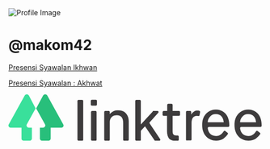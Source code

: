 <!DOCTYPE html><html><head><meta name="viewport" content="width=device-width"/><meta charSet="utf-8"/><meta name="description" content="Linktree. Make your link do more."/><meta property="og:title" content="@makom42"/><meta property="og:description" content="Linktree. Make your link do more."/><meta property="og:url" content="https://linktr.ee/makom42"/><meta property="og:image" content="https://d1fdloi71mui9q.cloudfront.net/NLHxhW7RwiAX0Y8N80up_M0xC6QvwfqSxbjkw"/><meta property="og:image:secure_url" content="https://d1fdloi71mui9q.cloudfront.net/NLHxhW7RwiAX0Y8N80up_M0xC6QvwfqSxbjkw"/><meta property="profile:username" content="makom42"/><meta name="twitter:card" content="summary_large_image"/><meta name="twitter:title" content="@makom42"/><meta name="twitter:description" content="Linktree. Make your link do more."/><meta name="twitter:image" content="https://d1fdloi71mui9q.cloudfront.net/NLHxhW7RwiAX0Y8N80up_M0xC6QvwfqSxbjkw"/><link rel="canonical" href="https://linktr.ee/makom42"/><script>window.__lter=window.__lter||{q:window.__lter && _lter.q||[],trackEvent:function(){__lter.q.push(Array.prototype.slice.call(arguments))}}</script><script id="__ltcep" data-version="2" data-url="linktr.ee/events.ssergni//:sptth" src="https://assets.production.linktr.ee/cep/cep.min.js?v2"></script><meta charSet="UTF-8"/><meta content="ie=edge" http-equiv="x-ua-compatible"/><meta content="width=device-width, initial-scale=1, maximum-scale=1, user-scalable=no" name="viewport"/><meta property="og:image:height" content="600"/><meta property="og:image:type" content="image/jpg"/><meta property="og:image:width" content="600"/><meta property="og:locale" content="en_US"/><meta property="og:site_name" content="Linktree"/><meta property="og:type" content="profile"/><meta content="2419200"/><meta name="twitter:card" content="summary_large_image"/><meta name="twitter:domain" content="Linktree"/><meta name="theme-color" content="#ffffff"/><meta content="d9fd170e8cf31c89537e" name="wot-verification"/><meta content="211011856296014" property="fb:app_id"/><script type="text/javascript" async="" src="//www.googleadservices.com/pagead/conversion_async.js" nonce="3e886c473e92eda601a5200c599334a5"></script><link rel="shortcut icon" href="static/favicon.ico"/><link rel="icon" type="image/png" href="static/favicon.png"/><link rel="icon" type="image/png" href="static/favicon-96x96.png" sizes="96x96"/><link rel="icon" type="image/png" href="static/favicon-32x32.png" sizes="32x32"/><link rel="icon" type="image/png" href="static/favicon-16x16.png" sizes="16x16"/><link rel="apple-touch-icon" sizes="180x180" href="static/apple-icon-180x180.png"/><link rel="apple-touch-icon" sizes="152x152" href="static/apple-icon-152x152.png"/><link rel="apple-touch-icon" sizes="144x144" href="static/apple-icon-144x144.png"/><link rel="apple-touch-icon" sizes="120x120" href="static/apple-icon-120x120.png"/><link rel="apple-touch-icon" sizes="114x114" href="static/apple-icon-114x114.png"/><link rel="apple-touch-icon" sizes="72x72" href="static/apple-icon-72x72.png"/><link rel="apple-touch-icon" sizes="76x76" href="static/apple-icon-76x76.png"/><link rel="apple-touch-icon" sizes="60x60" href="static/apple-icon-60x60.png"/><link rel="apple-touch-icon" sizes="57x57" href="static/apple-icon-57x57.png"/><meta name="msapplication-square310x310logo" content="static/ms-icon-310x310.png"/><meta name="msapplication-square150x150logo" content="static/ms-icon-150x150.png"/><meta name="msapplication-square70x70logo" content="static/ms-icon-70x70.png"/><meta name="msapplication-TileImage" content="static/ms-icon-144x144.png"/><meta name="msapplication-TileColor" content="#FFFFFF"/><meta name="theme-color" content="#ffffff"/><title>@makom42 | Linktree</title><meta name="next-head-count" content="8"/><link rel="preload" href="/_next/static/css/8954ff0746687b0639b35af6b321e1254596627e_CSS.af1f508a.chunk.css" as="style" crossorigin="anonymous"/><link rel="stylesheet" href="/_next/static/css/8954ff0746687b0639b35af6b321e1254596627e_CSS.af1f508a.chunk.css" crossorigin="anonymous"/><link rel="preload" href="/_next/static/LQ-brUI8bB7c33JDj-nx1/pages/_app.js" as="script" crossorigin="anonymous"/><link rel="preload" href="/_next/static/LQ-brUI8bB7c33JDj-nx1/pages/%5Bprofile%5D.js" as="script" crossorigin="anonymous"/><link rel="preload" href="/_next/static/runtime/webpack-83bd83ab777f80a6c75c.js" as="script" crossorigin="anonymous"/><link rel="preload" href="/_next/static/chunks/framework.eb23ff06184ceee71586.js" as="script" crossorigin="anonymous"/><link rel="preload" href="/_next/static/chunks/commons.fecaed9f402b51526408.js" as="script" crossorigin="anonymous"/><link rel="preload" href="/_next/static/chunks/fc5d3f4c28a8e8670755f0cad4b7ec551608d86e.f1828304484b272de08a.js" as="script" crossorigin="anonymous"/><link rel="preload" href="/_next/static/chunks/c790587fee0b76ec2059c035bf96acb4358d8c82.1d5f2f3f1683530c6668.js" as="script" crossorigin="anonymous"/><link rel="preload" href="/_next/static/runtime/main-528e0c1a4ac1322a59f9.js" as="script" crossorigin="anonymous"/><link rel="preload" href="/_next/static/chunks/2edb282b.b75a12cb670daa00a403.js" as="script" crossorigin="anonymous"/><link rel="preload" href="/_next/static/chunks/4674618e.4ad7d42d9ea6c7f2fc02.js" as="script" crossorigin="anonymous"/><link rel="preload" href="/_next/static/chunks/37aee9ee.f7b2fbbbb44a2d1eb1b3.js" as="script" crossorigin="anonymous"/><link rel="preload" href="/_next/static/chunks/8954ff0746687b0639b35af6b321e1254596627e.dfee73989726842df7eb.js" as="script" crossorigin="anonymous"/><link rel="preload" href="/_next/static/chunks/8954ff0746687b0639b35af6b321e1254596627e_CSS.58471afdb7a4755dfa0b.js" as="script" crossorigin="anonymous"/><style data-styled="" data-styled-version="5.2.1">.fGhsIW{-webkit-flex-direction:column;-ms-flex-direction:column;flex-direction:column;position:relative;padding-bottom:0;min-height:100vh;overflow-x:hidden;width:100%;height:100%;}/*!sc*/
.bcrzgk{-webkit-flex:1;-ms-flex:1;flex:1;-webkit-flex-direction:column;-ms-flex-direction:column;flex-direction:column;-webkit-box-pack:justify;-webkit-justify-content:space-between;-ms-flex-pack:justify;justify-content:space-between;padding-left:12px;padding-right:12px;padding-top:24px;padding-bottom:24px;height:100%;width:100%;}/*!sc*/
.LyLIy{margin:0 auto;height:100%;width:100%;max-width:680px;padding-bottom:80px;}/*!sc*/
.jbINSs{position:fixed;top:0;left:0;right:0;bottom:0;z-index:-1;background-position:center;background-size:cover;background-repeat:no-repeat;background-color:#fff;background-style:flat;}/*!sc*/
.eZNKTD{margin-bottom:16px;}/*!sc*/
.jgGrsq{-webkit-align-items:center;-webkit-box-align:center;-ms-flex-align:center;align-items:center;-webkit-flex-direction:column;-ms-flex-direction:column;flex-direction:column;margin-top:12px;margin-bottom:32px;width:100%;height:100%;}/*!sc*/
.llgrqs{margin-left:12px;margin-right:12px;max-width:100%;}/*!sc*/
.pkAuV{position:relative;}/*!sc*/
.kzCoZd{position:relative;height:auto;border-type:squared;style-type:fill;}/*!sc*/
.jSYzUh{width:100%;-webkit-box-pack:center;-webkit-justify-content:center;-ms-flex-pack:center;justify-content:center;height:20px;logo:black-green;}/*!sc*/
data-styled.g1[id="sc-bdfBwQ"]{content:"fGhsIW,bcrzgk,LyLIy,jbINSs,eZNKTD,jgGrsq,llgrqs,pkAuV,kzCoZd,jAmcnV,jSYzUh,"}/*!sc*/
.bhdLno{display:-webkit-box;display:-webkit-flex;display:-ms-flexbox;display:flex;}/*!sc*/
data-styled.g2[id="sc-gsTCUz"]{content:"bhdLno,"}/*!sc*/
.jrWyRs{margin:0;color:palette.slate13;font-weight:700;font-size:16px;line-height:1.5;text-overflow:ellipsis;max-width:100%;white-space:nowrap;overflow:hidden;}/*!sc*/
data-styled.g3[id="sc-dlfnbm"]{content:"jrWyRs,"}/*!sc*/
.kVCYxL{padding:0;margin:0;line-height:1.5;width:100%;}/*!sc*/
data-styled.g4[id="sc-hKgILt"]{content:"kVCYxL,"}/*!sc*/
.kZodAG{color:inherit;-webkit-text-decoration:underline;text-decoration:underline;}/*!sc*/
data-styled.g5[id="sc-eCssSg"]{content:"kZodAG,"}/*!sc*/
.cMCfvh{fill:currentColor;width:100%;display:block;height:100%;}/*!sc*/
data-styled.g7[id="sc-gKsewC"]{content:"cMCfvh,"}/*!sc*/
.flTywP{width:96px;height:96px;border-radius:50%;width:96px;height:96px;display:block;object-fit:contain;object-position:initial;-webkit-filter:none;filter:none;}/*!sc*/
data-styled.g8[id="sc-iBPRYJ"]{content:"flTywP,"}/*!sc*/
.iGpynC{border:none;display:-webkit-inline-box;display:-webkit-inline-flex;display:-ms-inline-flexbox;display:inline-flex;-webkit-align-items:center;-webkit-box-align:center;-ms-flex-align:center;align-items:center;-webkit-box-pack:center;-webkit-justify-content:center;-ms-flex-pack:center;justify-content:center;height:auto;position:relative;padding-top:16px;padding-bottom:16px;padding-left:20px;padding-right:20px;margin:0;font-family:inherit;font-weight:inherit;font-size:inherit;width:100%;cursor:pointer;-webkit-appearance:none;-moz-appearance:none;appearance:none;text-align:center;box-sizing:border-box;-webkit-text-decoration:none;text-decoration:none;}/*!sc*/
.iGpynC:focus{outline:none;}/*!sc*/
.iGpynC:disabled{cursor:default;pointer-events:none;}/*!sc*/
data-styled.g10[id="sc-pFZIQ"]{content:"iGpynC,"}/*!sc*/
html,body,div,span,applet,object,iframe,h1,h2,h3,h4,h5,h6,p,blockquote,pre,a,abbr,acronym,address,big,cite,code,del,dfn,em,img,ins,kbd,q,s,samp,small,strike,strong,sub,sup,tt,var,b,u,i,center,dl,dt,dd,ol,ul,li,fieldset,form,label,legend,table,caption,tbody,tfoot,thead,tr,th,td,article,aside,canvas,details,embed,figure,figcaption,footer,header,hgroup,main,menu,nav,output,ruby,section,summary,time,mark,audio,video{margin:0;padding:0;border:0;font-size:100%;font:inherit;vertical-align:baseline;}/*!sc*/
article,aside,details,figcaption,figure,footer,header,hgroup,main,menu,nav,section{display:block;}/*!sc*/
*[hidden]{display:none;}/*!sc*/
body{line-height:1;}/*!sc*/
ol,ul{list-style:none;}/*!sc*/
blockquote,q{quotes:none;}/*!sc*/
blockquote:before,blockquote:after,q:before,q:after{content:'';content:none;}/*!sc*/
table{border-collapse:collapse;border-spacing:0;}/*!sc*/
html{font-family:Karla,sans-serif;font-size:16px;font-weight:700;box-sizing:border-box;-webkit-font-smoothing:antialiased;-moz-osx-font-smoothing:grayscale;}/*!sc*/
html > *{-webkit-letter-spacing:normal;-moz-letter-spacing:normal;-ms-letter-spacing:normal;letter-spacing:normal;}/*!sc*/
*,*:before,*:after{box-sizing:inherit;}/*!sc*/
data-styled.g17[id="sc-global-koxjWe1"]{content:"sc-global-koxjWe1,"}/*!sc*/
.hnWqXS{overflow-wrap:break-word;word-wrap:break-word;word-break:break-word;-webkit-hyphens:auto;-moz-hyphens:auto;-ms-hyphens:auto;hyphens:auto;white-space:normal;background:none;color:inherit;-webkit-transition:box-shadow .25s cubic-bezier(0.08,0.59,0.29,0.99),border-color .25s cubic-bezier(0.08,0.59,0.29,0.99), -webkit-transform .25s cubic-bezier(0.08,0.59,0.29,0.99),background-color .25s cubic-bezier(0.08,0.59,0.29,0.99);-webkit-transition:box-shadow .25s cubic-bezier(0.08,0.59,0.29,0.99),border-color .25s cubic-bezier(0.08,0.59,0.29,0.99), transform .25s cubic-bezier(0.08,0.59,0.29,0.99),background-color .25s cubic-bezier(0.08,0.59,0.29,0.99);transition:box-shadow .25s cubic-bezier(0.08,0.59,0.29,0.99),border-color .25s cubic-bezier(0.08,0.59,0.29,0.99), transform .25s cubic-bezier(0.08,0.59,0.29,0.99),background-color .25s cubic-bezier(0.08,0.59,0.29,0.99);}/*!sc*/
data-styled.g93[id="sc-ctaXAZ"]{content:"hnWqXS,"}/*!sc*/
.UvcuV{z-index:0;overflow:hidden;margin-bottom:16px;-webkit-transition:box-shadow .25s cubic-bezier(0.08,0.59,0.29,0.99),color .25s cubic-bezier(0.08,0.59,0.29,0.99), border-color .25s cubic-bezier(0.08,0.59,0.29,0.99),-webkit-transform .25s cubic-bezier(0.08,0.59,0.29,0.99), background-color .25s cubic-bezier(0.08,0.59,0.29,0.99);-webkit-transition:box-shadow .25s cubic-bezier(0.08,0.59,0.29,0.99),color .25s cubic-bezier(0.08,0.59,0.29,0.99), border-color .25s cubic-bezier(0.08,0.59,0.29,0.99),transform .25s cubic-bezier(0.08,0.59,0.29,0.99), background-color .25s cubic-bezier(0.08,0.59,0.29,0.99);transition:box-shadow .25s cubic-bezier(0.08,0.59,0.29,0.99),color .25s cubic-bezier(0.08,0.59,0.29,0.99), border-color .25s cubic-bezier(0.08,0.59,0.29,0.99),transform .25s cubic-bezier(0.08,0.59,0.29,0.99), background-color .25s cubic-bezier(0.08,0.59,0.29,0.99);border:2px solid;border-color:#39e09b;background-color:#39e09b;color:#fff;border-radius:0;}/*!sc*/
@-webkit-keyframes topwave{from{-webkit-mask-position:0 top;mask-position:0 top;}to{-webkit-mask-position:680px top;mask-position:680px top;}}/*!sc*/
@keyframes topwave{from{-webkit-mask-position:0 top;mask-position:0 top;}to{-webkit-mask-position:680px top;mask-position:680px top;}}/*!sc*/
@-webkit-keyframes bottomwave{from{-webkit-mask-position:0 top;mask-position:0 top;}to{-webkit-mask-position:-680px top;mask-position:-680px top;}}/*!sc*/
@keyframes bottomwave{from{-webkit-mask-position:0 top;mask-position:0 top;}to{-webkit-mask-position:-680px top;mask-position:-680px top;}}/*!sc*/
.UvcuV:hover{background-color:transparent;color:#39e09b;border-color:#39e09b;}/*!sc*/
data-styled.g94[id="sc-dFJsGO"]{content:"UvcuV,"}/*!sc*/
html,body,div,span,applet,object,iframe,h1,h2,h3,h4,h5,h6,p,blockquote,pre,a,abbr,acronym,address,big,cite,code,del,dfn,em,img,ins,kbd,q,s,samp,small,strike,strong,sub,sup,tt,var,b,u,i,center,dl,dt,dd,ol,ul,li,fieldset,form,label,legend,table,caption,tbody,tfoot,thead,tr,th,td,article,aside,canvas,details,embed,figure,figcaption,footer,header,hgroup,main,menu,nav,output,ruby,section,summary,time,mark,audio,video{margin:0;padding:0;border:0;font-size:100%;font:inherit;vertical-align:baseline;}/*!sc*/
article,aside,details,figcaption,figure,footer,header,hgroup,main,menu,nav,section{display:block;}/*!sc*/
*[hidden]{display:none;}/*!sc*/
body{line-height:1;}/*!sc*/
ol,ul{list-style:none;}/*!sc*/
blockquote,q{quotes:none;}/*!sc*/
blockquote:before,blockquote:after,q:before,q:after{content:'';content:none;}/*!sc*/
table{border-collapse:collapse;border-spacing:0;}/*!sc*/
html{font-family:Karla,sans-serif;font-size:16px;font-weight:700;box-sizing:border-box;-webkit-font-smoothing:antialiased;-moz-osx-font-smoothing:grayscale;}/*!sc*/
html > *{-webkit-letter-spacing:normal;-moz-letter-spacing:normal;-ms-letter-spacing:normal;letter-spacing:normal;}/*!sc*/
*,*:before,*:after{box-sizing:inherit;}/*!sc*/
data-styled.g132[id="sc-global-koxjWe2"]{content:"sc-global-koxjWe2,"}/*!sc*/
</style></head><body><div id="__next"><link href="https://fonts.googleapis.com/css2?family=Karla:wght@300;400;600;700&amp;display=swap" rel="stylesheet"/><link href="https://fonts.googleapis.com/css2?family=Inter:wght@300;400;600;700&amp;display=swap" rel="stylesheet"/><link href="https://fonts.googleapis.com/css2?family=Karla:wght@300;400;600;700&amp;display=swap" rel="stylesheet"/><link href="https://fonts.googleapis.com/css2?family=Inter:wght@300;400;600;700&amp;display=swap" rel="stylesheet"/><div class="sc-bdfBwQ sc-gsTCUz fGhsIW bhdLno"><div class="sc-bdfBwQ sc-gsTCUz bcrzgk bhdLno"><div class="sc-bdfBwQ LyLIy"><div class="sc-bdfBwQ sc-gyUeRy jbINSs eBPzlU"></div><div class="sc-bdfBwQ eZNKTD"><div class="sc-bdfBwQ sc-gsTCUz jgGrsq bhdLno"><div class="sc-bdfBwQ eZNKTD"><img src="https://d1fdloi71mui9q.cloudfront.net/NLHxhW7RwiAX0Y8N80up_M0xC6QvwfqSxbjkw" alt="Profile Image" data-testid="ProfileImage" filter="none" class="sc-iBPRYJ flTywP"/></div><div class="sc-bdfBwQ llgrqs"><h1 class="sc-dlfnbm jrWyRs">@makom42</h1></div></div></div><div class="sc-bdfBwQ pkAuV"><div data-testid="StyledContainer" class="sc-bdfBwQ sc-dFJsGO kzCoZd UvcuV"><a href="https://docs.google.com/forms/d/e/1FAIpQLSdvO8tDCBHq_qRSq0J4oqJJI9CcKKO-WHKz1FzgV2kh06ETUw/viewform?usp=sf_link" target="_blank" rel="noopener noreferrer" data-testid="LinkButton" display="inline-flex" font-family="inherit" font-weight="inherit" font-size="inherit" height="auto" class="sc-pFZIQ sc-ctaXAZ iGpynC hnWqXS"><p class="sc-hKgILt kVCYxL">Presensi Syawalan Ikhwan</p></a></div></div><div class="sc-bdfBwQ pkAuV"><div data-testid="StyledContainer" class="sc-bdfBwQ sc-dFJsGO kzCoZd UvcuV"><a href="https://docs.google.com/forms/d/e/1FAIpQLSfW9zVlOPsmhwCy7DkUe26fhnQQJ4CKj52F1vjd-GMXgehtYQ/viewform?usp=sf_link" target="_blank" rel="noopener noreferrer" data-testid="LinkButton" display="inline-flex" font-family="inherit" font-weight="inherit" font-size="inherit" height="auto" class="sc-pFZIQ sc-ctaXAZ iGpynC hnWqXS"><p class="sc-hKgILt kVCYxL">Presensi Syawalan : Akhwat</p></a></div></div></div><div class="sc-bdfBwQ jAmcnV"><div class="sc-bdfBwQ sc-gsTCUz jSYzUh bhdLno"><a href="/?utm_source=linktree&amp;utm_medium=profile&amp;utm_content=makom42" class="sc-eCssSg kZodAG"><svg width="100%" display="block" height="100%" data-testid="BlackGreenLogo" viewBox="0 0 137 25" enable-background="new 0 0 24 24" class="sc-gKsewC cMCfvh"><title data-testid="svgTitle" id="title_0.1673707354884839">title</title><desc data-testid="svgDescription" id="description_0.1673707354884839">description</desc><g><path d="m37.1 24.4v-20.8c0-0.3 0.2-0.6 0.6-0.6h1.9c0.3 0 0.6 0.2 0.6 0.6v20.9c0 0.3-0.2 0.6-0.601 0.6h-1.899c-0.3-0.1-0.6-0.3-0.6-0.7z" fill="#3D3B3C"></path><path d="m44.3 5.5v-2c0-0.3 0.2-0.6 0.6-0.6h2.1c0.3 0 0.6 0.2 0.6 0.6v2c0 0.3-0.2 0.6-0.6 0.6h-2.1c-0.4 0-0.6-0.2-0.6-0.6zm0.1 18.9v-14.8c0-0.3 0.3-0.6 0.6-0.6h1.8c0.3 0 0.6 0.2 0.6 0.6v14.9c0 0.3-0.199 0.6-0.6 0.6h-1.8c-0.3-0.1-0.6-0.3-0.6-0.7z" fill="#3D3B3C"></path><path d="m51.5 24.4v-14.8c0-0.3 0.2-0.6 0.6-0.6h1.8c0.3 0 0.6 0.2 0.6 0.6v1h0.1c0.6-0.8 1.6-1.5 3.1-1.9h0.1c2.3-0.3 4.1 0.2 5.3 1.5 1 1.1 1.601 2.5 1.601 4.399v9.899c0 0.3-0.2 0.601-0.601 0.601h-1.8c-0.3 0-0.6-0.199-0.6-0.601v-9.101c0-2.699-1.101-4.101-3.4-4.101-1.1 0-2.1 0.3-2.8 1s-1 1.601-1 2.7v9.5c0 0.3-0.2 0.6-0.601 0.6h-1.8c-0.399-0.096-0.599-0.296-0.599-0.696z" fill="#3D3B3C"></path><path d="m68.2 24.4v-20.8c0-0.3 0.2-0.6 0.6-0.6h1.8c0.3 0 0.6 0.2 0.6 0.6v12.6h0.1l6.3-6.9c0-0.2 0.2-0.3 0.3-0.3h2.3c0.5 0 0.7 0.6 0.399 0.9l-4.599 5.2c-0.2 0.2-0.2 0.5 0 0.7l5.6 8.4c0.2 0.399 0 0.899-0.5 0.899h-2c-0.199 0-0.398-0.101-0.5-0.199l-5.1-7.6h-0.1l-2.1 2.3c-0.1 0.102-0.1 0.2-0.1 0.4v4.6c0 0.3-0.2 0.6-0.6 0.6h-1.8c-0.3-0.2-0.6-0.4-0.6-0.8z" fill="#3D3B3C"></path><path d="M85.3,20v-8.4h-1.8c-0.3,0-0.602-0.2-0.602-0.6V9.6C83,9.3,83.2,9,83.5,9h1.9V5.7   c0-0.3,0.199-0.6,0.601-0.6h1.7c0.3,0,0.6,0.2,0.6,0.6V9h3.4c0.3,0,0.6,0.2,0.6,0.6V11c0,0.3-0.199,0.6-0.6,0.6h-3.4v8.1   c0,0.899,0.1,1.5,0.4,1.899C89,22,89.5,22.2,90.3,22.2H91c0.3,0,0.6,0.2,0.6,0.6v1.7c0,0.3-0.199,0.6-0.6,0.6h-0.9   c-1.699,0-2.898-0.398-3.699-1.199C85.7,22.9,85.3,21.7,85.3,20z" fill="#3D3B3C"></path><path d="M95.5,24.4V9.6C95.5,9.3,95.7,9,96,9h1.7c0.3,0,0.6,0.2,0.6,0.6v1.2H98.4c0.301-0.6,0.801-1.1,1.399-1.5   c0.601-0.4,1.2-0.5,1.9-0.5c0.3,0,0.698,0,1,0.1C103,9,103.1,9.3,103.1,9.5l-0.3,1.8c-0.1,0.3-0.399,0.5-0.7,0.4   c-0.199,0-0.398-0.1-0.699-0.1c-1.899,0-2.899,1.3-2.899,3.9v8.8c0,0.3-0.2,0.601-0.601,0.601H96C95.7,25,95.5,24.8,95.5,24.4z" fill="#3D3B3C"></path><path d="m116.6 19.8 1.301 1c0.199 0.2 0.301 0.5 0.101 0.7-0.601 0.9-1.399 1.7-2.3 2.4-1.102 0.699-2.5 1.1-4 1.1-2.2 0-4-0.8-5.4-2.3s-2.1-3.601-2.1-6.101c0-2.601 0.699-4.601 2.1-6.101s3.1-2.3 5.301-2.3c2.101 0 3.899 0.8 5.199 2.3 1.301 1.5 2 3.601 2 6.2v0.302c0 0.3-0.199 0.6-0.6 0.6h-10.4c-0.3 0-0.6 0.301-0.6 0.602 0.1 1.1 0.5 2.1 1.1 2.898 0.801 0.9 1.801 1.4 3.2 1.4 0.7 0 1.3-0.1 1.8-0.3s1-0.5 1.301-0.8c0.399-0.4 0.601-0.7 0.799-0.9 0.102-0.1 0.201-0.3 0.302-0.4 0.196-0.4 0.596-0.5 0.896-0.3zm-9.4-4.7h8.6c-0.1-1.199-0.399-2.3-1.1-3.1-0.7-0.9-1.802-1.3-3.2-1.3-1.3 0-2.4 0.5-3.102 1.4-0.798 0.9-1.198 1.9-1.198 3z" fill="#3D3B3C"></path><path d="m134 19.8 1.3 1c0.2 0.2 0.3 0.5 0.101 0.7-0.601 0.9-1.399 1.7-2.301 2.4-1.1 0.699-2.5 1.1-4 1.1-2.199 0-4-0.8-5.398-2.3-1.4-1.5-2.102-3.601-2.102-6.101 0-2.601 0.7-4.601 2.102-6.101 1.398-1.5 3.1-2.3 5.3-2.3 2.101 0 3.899 0.8 5.2 2.3 1.3 1.5 2 3.601 2 6.2v0.302c0 0.3-0.2 0.6-0.602 0.6h-10.4c-0.302 0-0.601 0.301-0.601 0.602 0.101 1.1 0.5 2.1 1.101 2.898 0.8 0.9 1.8 1.4 3.198 1.4 0.701 0 1.302-0.1 1.802-0.3s1-0.5 1.3-0.8c0.398-0.4 0.6-0.7 0.8-0.9 0.101-0.1 0.2-0.3 0.3-0.4 0.2-0.4 0.6-0.5 0.9-0.3zm-9.4-4.7h8.602c-0.102-1.199-0.4-2.3-1.102-3.1-0.699-0.9-1.8-1.3-3.199-1.3-1.301 0-2.399 0.5-3.101 1.4-0.8 0.9-1.2 1.9-1.2 3z" fill="#3D3B3C"></path><path d="m11 0.7c-0.5-0.9-1.8-0.9-2.3 0l-8.6 15.6c-0.4 0.8 0.2 1.7 1.1 1.7h5.8v5.9c0 0.6 0.5 1.1 1.1 1.1h3.4c0.6 0 1.1-0.5 1.1-1.1v-5.9h-1.6c-0.7 0-1.2-0.5-1.3-1.1 0-0.2 0-0.4 0.1-0.602l4.8-8.7-3.6-6.898z" fill="#39E09B"></path><path d="m18.6 0.7c0.5-0.9 1.8-0.9 2.3 0l8.6 15.6c0.4 0.8-0.2 1.7-1.1 1.7h-5.7v5.9c0 0.6-0.5 1.1-1.101 1.1h-3.599c-0.6 0-1.1-0.5-1.1-1.1v-5.9h1.6c0.7 0 1.2-0.5 1.3-1.1 0-0.2 0-0.4-0.1-0.602l-4.8-8.698 3.7-6.9z" fill="#28BF7B"></path></g></svg></a></div></div></div></div></div><script id="__NEXT_DATA__" type="application/json" crossorigin="anonymous">{"props":{"pageProps":{"account":{"id":14308906,"uuid":"96d3a437-3cb7-4aa5-9ede-252a79903644","username":"makom42","tier":"free","isActive":true,"profilePictureUrl":"https://d1fdloi71mui9q.cloudfront.net/NLHxhW7RwiAX0Y8N80up_M0xC6QvwfqSxbjkw","pageTitle":"@makom42","googleAnalyticsId":null,"facebookPixelId":null,"tiktokPixelId":null,"donationsActive":false,"causeBanner":null,"contentWarning":null,"description":null,"isLogoVisible":true,"socialLinksPosition":"BOTTOM","useFooterSignup":false,"useSignupLink":false,"owner":{"id":15736929,"isEmailVerified":true},"pageMeta":null,"integrations":[],"links":[{"id":84575532,"type":"CLASSIC","title":"Presensi Syawalan Ikhwan","position":0,"url":"https://docs.google.com/forms/d/e/1FAIpQLSdvO8tDCBHq_qRSq0J4oqJJI9CcKKO-WHKz1FzgV2kh06ETUw/viewform?usp=sf_link","modifiers":{"animation":null,"isForwarding":false,"isForwardingActive":false,"thumbnailUrl":null,"amazonAffiliate":null},"context":null,"rules":{"gate":null}},{"id":84575504,"type":"CLASSIC","title":"Presensi Syawalan : Akhwat","position":1,"url":"https://docs.google.com/forms/d/e/1FAIpQLSfW9zVlOPsmhwCy7DkUe26fhnQQJ4CKj52F1vjd-GMXgehtYQ/viewform?usp=sf_link","modifiers":{"animation":null,"isForwarding":false,"isForwardingActive":false,"thumbnailUrl":null,"amazonAffiliate":null},"context":null,"rules":{"gate":null}}],"socialLinks":[],"theme":{"key":"leaf"}},"isProfileVerified":true,"hasConsentedToView":true,"username":"makom42","pageTitle":"@makom42","description":null,"socialLinks":[],"integrations":[],"theme":{"key":"leaf","mode":"light","colors":{"body":"palette.slate13","linkText":"#fff","linkBackground":"#39e09b","linkShadow":"#000"},"components":{"ProfileBackground":{"backgroundColor":"#fff","backgroundStyle":"flat"},"LinkContainer":{"borderType":"squared","styleType":"fill"},"SocialLink":{"fill":"linkBackground"},"Banner":{"default":{"backgroundColor":"linkBackground","color":"linkText"}}}},"metaTitle":"@makom42","metaDescription":"Linktree. Make your link do more.","profilePictureUrl":"https://d1fdloi71mui9q.cloudfront.net/NLHxhW7RwiAX0Y8N80up_M0xC6QvwfqSxbjkw","links":[{"id":"84575532","title":"Presensi Syawalan Ikhwan","context":{},"animation":null,"thumbnail":null,"url":"https://docs.google.com/forms/d/e/1FAIpQLSdvO8tDCBHq_qRSq0J4oqJJI9CcKKO-WHKz1FzgV2kh06ETUw/viewform?usp=sf_link","amazonAffiliate":null,"type":"CLASSIC","rules":{"gate":null},"position":0,"locked":null},{"id":"84575504","title":"Presensi Syawalan : Akhwat","context":{},"animation":null,"thumbnail":null,"url":"https://docs.google.com/forms/d/e/1FAIpQLSfW9zVlOPsmhwCy7DkUe26fhnQQJ4CKj52F1vjd-GMXgehtYQ/viewform?usp=sf_link","amazonAffiliate":null,"type":"CLASSIC","rules":{"gate":null},"position":1,"locked":null}],"leapLink":null,"isOwner":true,"isLogoVisible":true,"mobileDetected":false,"stage":"production","environment":{"STRIPE_PAYMENTS_API_ENDPOINT":"https://stripe-payments.linktr.ee","STRIPE_PUBLISHABLE_KEY":"pk_live_51IdFBuL9SYJKPuFO2CTt5Wrpw46qcwd1ZjWC4MLOYi1aUXIfhfRbK7EkDJgMVQVaTcOceuPpCEnkv0g7J6TgkNdD00TD9bsb4o"}},"__N_SSP":true},"page":"/[profile]","query":{"profile":"makom42"},"buildId":"LQ-brUI8bB7c33JDj-nx1","runtimeConfig":{"INGRESS_API_ENDPOINT":"https://ingress.linktr.ee/events","PAYMENTS_API_ENDPOINT":"https://payments.linktr.ee","ANALYTICS_SCRIPT_URL":"https://assets.production.linktr.ee/cep/cep.min.js","STAGE":"production","WEB_VITALS":"true","DD_SAMPLE_RATE":"10","DD_CLIENT_TOKEN":"pub42f389bd36fc9203ee133e9277bf57f4","STRIPE_PAYMENTS_API_ENDPOINT":"https://stripe-payments.linktr.ee","STRIPE_PUBLISHABLE_KEY":"pk_live_51IdFBuL9SYJKPuFO2CTt5Wrpw46qcwd1ZjWC4MLOYi1aUXIfhfRbK7EkDJgMVQVaTcOceuPpCEnkv0g7J6TgkNdD00TD9bsb4o"},"isFallback":false,"gssp":true,"customServer":true}</script><script crossorigin="anonymous" nomodule="" src="/_next/static/runtime/polyfills-72230c8698a9b889449d.js"></script><script async="" data-next-page="/_app" src="/_next/static/LQ-brUI8bB7c33JDj-nx1/pages/_app.js" crossorigin="anonymous"></script><script async="" data-next-page="/[profile]" src="/_next/static/LQ-brUI8bB7c33JDj-nx1/pages/%5Bprofile%5D.js" crossorigin="anonymous"></script><script src="/_next/static/runtime/webpack-83bd83ab777f80a6c75c.js" async="" crossorigin="anonymous"></script><script src="/_next/static/chunks/framework.eb23ff06184ceee71586.js" async="" crossorigin="anonymous"></script><script src="/_next/static/chunks/commons.fecaed9f402b51526408.js" async="" crossorigin="anonymous"></script><script src="/_next/static/chunks/fc5d3f4c28a8e8670755f0cad4b7ec551608d86e.f1828304484b272de08a.js" async="" crossorigin="anonymous"></script><script src="/_next/static/chunks/c790587fee0b76ec2059c035bf96acb4358d8c82.1d5f2f3f1683530c6668.js" async="" crossorigin="anonymous"></script><script src="/_next/static/runtime/main-528e0c1a4ac1322a59f9.js" async="" crossorigin="anonymous"></script><script src="/_next/static/chunks/2edb282b.b75a12cb670daa00a403.js" async="" crossorigin="anonymous"></script><script src="/_next/static/chunks/4674618e.4ad7d42d9ea6c7f2fc02.js" async="" crossorigin="anonymous"></script><script src="/_next/static/chunks/37aee9ee.f7b2fbbbb44a2d1eb1b3.js" async="" crossorigin="anonymous"></script><script src="/_next/static/chunks/8954ff0746687b0639b35af6b321e1254596627e.dfee73989726842df7eb.js" async="" crossorigin="anonymous"></script><script src="/_next/static/chunks/8954ff0746687b0639b35af6b321e1254596627e_CSS.58471afdb7a4755dfa0b.js" async="" crossorigin="anonymous"></script><script src="/_next/static/LQ-brUI8bB7c33JDj-nx1/_buildManifest.js" async="" crossorigin="anonymous"></script><script src="/_next/static/LQ-brUI8bB7c33JDj-nx1/_ssgManifest.js" async="" crossorigin="anonymous"></script></body></html>
